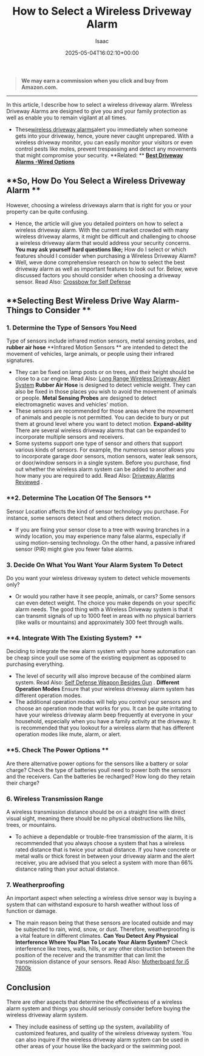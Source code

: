 ﻿---
author: Isaac
layout: post
title: How to Select a Wireless Driveway Alarm
date: '2025-05-04T16:02:10+00:00'
categories:
- Defense
tags: []
slug: /how-to-select-a-wireless-driveway-alarm/
lastmod: 2025-05-07T12:21:28+03:00
---
> **We may earn a commission when you click and buy from Amazon.com.**
>

---
In this article, I describe
how to select a wireless driveway alarm.
Wireless Driveway Alarms are designed to give you and your family protection as well as enable you to remain vigilant at all times.
- These[wireless driveway alarms](https://pestpolicy.com/best-driveway-alarm-wireless-options/)alert you immediately when someone gets into your driveway, hence, youre never caught unprepared.
With a wireless driveway monitor, you can easily monitor your visitors or even control pests like moles, prevent trespassing and detect any movements that might compromise your security.
**Related: **
[**Best Driveway Alarms -Wired Options**](https://pestpolicy.com/best-driveway-alarms-wired-options/)
## **So, How Do You Select a Wireless Driveway Alarm **
However, choosing a wireless driveways alarm that is right for you or your property can be quite confusing.
- Hence, the article will give you detailed pointers on how to select a wireless driveway alarm.
With the current market crowded with many wireless driveway alarms, it might be difficult and challenging to choose a wireless driveway alarm that would address your security concerns.
**You may ask yourself hard questions like;**
How do I select or which features should I consider when purchasing a Wireless Driveway Alarm?
- Well, weve done comprehensive research on how to select the best driveway alarm as well as important features to look out for.
Below, weve discussed factors you should consider when choosing a driveway sensor.
Read Also:
[Crossbow for Self Defense](https://pestpolicy.com/best-crossbow-for-self-defense/)
## **Selecting Best Wireless Drive Way Alarm- Things to Consider **
### **1. Determine the Type of Sensors You Need**
Type of sensors include infrared motion sensors, metal sensing probes, and
**rubber air hose**
**Infrared Motion Sensors **
are intended to detect the movement of vehicles, large animals, or people using their infrared signatures.
- They can be fixed on lamp posts or on trees, and their height should be close to a car engine.
Read Also:
[Long Range Wireless Driveway Alert System](https://pestpolicy.com/long-range-wireless-driveway-alert-system/)
**Rubber Air Hose**
is designed to detect vehicle weight. They can also be fixed in those places you wish to avoid the movement of animals or people.
**Metal Sensing Probes**
are designed to detect electromagnetic waves and vehicles' motion.
- These sensors are recommended for those areas where the movement of animals and people is not permitted.
You can decide to bury or put them at ground level where you want to detect motion.
**Expand-ability**
There are several wireless driveway alarms that can be expanded to incorporate multiple sensors and receivers.
- Some systems support one type of sensor and others that support various kinds of sensors.
For example, the numerous sensor allows you to incorporate garage door sensors, motion sensors, water leak sensors, or door/window sensors in a single system.
Before you purchase, find out whether the wireless alarm system can be added to another and how many you are required to add. Read Also:
[Driveway Alarms Reviewed](https://pestpolicy.com/best-driveway-alarms/)
.
### **2. Determine The Location Of The Sensors **
Sensor Location affects the kind of sensor technology you purchase. For instance, some sensors detect heat and others detect motion.
- If you are fixing your sensor close to a tree with waving branches in a windy location, you may experience many false alarms, especially if using motion-sensing technology.
On the other hand, a passive infrared sensor (PIR) might give you fewer false alarms.
### **3. Decide On What You Want Your Alarm System To Detect**
Do you want your wireless driveway system to detect vehicle movements only?
- Or would you rather have it see people, animals, or cars? Some sensors can even detect weight. The choice you make depends on your specific alarm needs.
The good thing with a Wireless Driveway system is that it can transmit signals of up to 1000 feet in areas with no physical barriers (like walls or mountains) and approximately 300 feet through walls.
### **4. Integrate With The Existing System?  **
Deciding to integrate the new alarm system with your home automation can be cheap since youll use some of the existing equipment as opposed to purchasing everything.
- The level of security will also improve because of the combined alarm system.
Read Also:
[Self Defense Weapon Besides Gun](https://pestpolicy.com/best-self-defense-weapon-besides-gun/)
.
**Different Operation Modes**
Ensure that your wireless driveway alarm system has different operation modes.
- The additional operation modes will help you control your sensors and choose an operation mode that works for you.
It can be quite irritating to have your wireless driveway alarm beep frequently at everyone in your household, especially when you have a family activity at the driveway.
It is recommended that you lookout for a wireless alarm that has different operation modes like mute, alarm, or alert.
### **5. Check The Power Options **
Are there alternative power options for the sensors like a battery or solar charge?
Check the type of batteries youll need to power both the sensors and the receivers. Can the batteries be recharged? How long do they retain their charge?
### **6. Wireless Transmission Range**
A wireless transmission distance should be on a straight line with direct visual sight, meaning there should be no physical obstructions like hills, trees, or mountains.
- To achieve a dependable or trouble-free transmission of the alarm, it is recommended that you always choose a system that has a wireless rated distance that is twice your actual distance.
If you have concrete or metal walls or thick forest in between your driveway alarm and the alert receiver, you are advised that you select a system with more than 66% distance rating than your actual distance.
### 7. Weatherproofing
An important aspect when selecting a wireless drive sensor way is buying a system that can withstand exposure to harsh weather without loss of function or damage.
- The main reason being that these sensors are located outside and may be subjected to rain, wind, snow, or dust.
Therefore, weatherproofing is a vital feature in different climates.
**Can You Detect Any Physical Interference Where You Plan To Locate Your Alarm System?**
Check interference like trees, walls, hills, or any other obstruction between the position of the receiver and the transmitter that can limit the transmission distance of your sensors.
Read Also:
[Motherboard for i5 7600k](https://pestpolicy.com/best-motherboard-for-i5-7600k/)
## Conclusion
There are other aspects that determine the effectiveness of a wireless alarm system and things you should seriously consider before buying the wireless driveway alarm system.
- They include easiness of setting up the system, availability of customized features, and quality of the wireless driveway system.
You can also inquire if the wireless driveway alarm system can be used in other areas of your house like the backyard or the swimming pool.